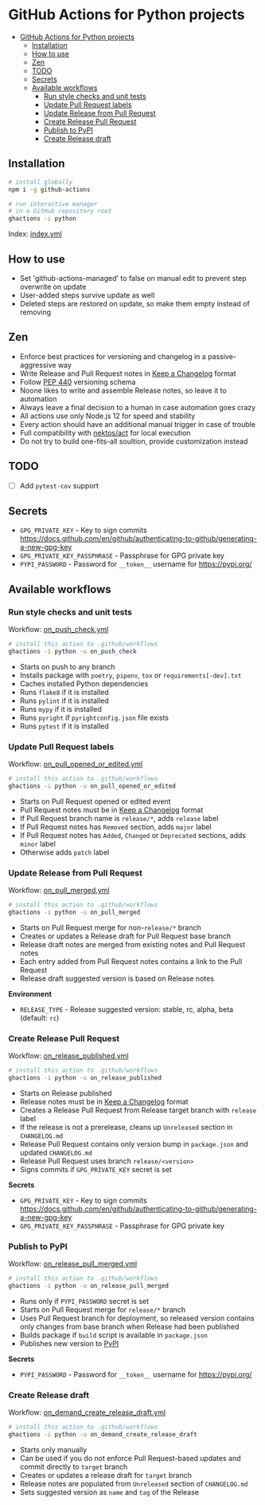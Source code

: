 # GitHub Actions for Python projects

- [GitHub Actions for Python projects](#github-actions-for-python-projects)
  - [Installation](#installation)
  - [How to use](#how-to-use)
  - [Zen](#zen)
  - [TODO](#todo)
  - [Secrets](#secrets)
  - [Available workflows](#available-workflows)
    - [Run style checks and unit tests](#run-style-checks-and-unit-tests)
    - [Update Pull Request labels](#update-pull-request-labels)
    - [Update Release from Pull Request](#update-release-from-pull-request)
    - [Create Release Pull Request](#create-release-pull-request)
    - [Publish to PyPI](#publish-to-pypi)
    - [Create Release draft](#create-release-draft)

## Installation

```bash
# install globally
npm i -g github-actions

# run interactive manager
# in a GitHub repository root
ghactions -i python
```

Index: [index.yml](./index.yml)

## How to use
- Set 'github-actions-managed' to false on manual edit to prevent step overwrite on update
- User-added steps survive update as well
- Deleted steps are restored on update, so make them empty instead of removing

## Zen
- Enforce best practices for versioning and changelog in a passive-aggressive way
- Write Release and Pull Request notes in [Keep a Changelog](https://keepachangelog.com/en/1.0.0/) format
- Follow [PEP 440](https://www.python.org/dev/peps/pep-0440/) versioning schema
- Noone likes to write and assemble Release notes, so leave it to automation
- Always leave a final decision to a human in case automation goes crazy
- All actions use only Node.js 12 for speed and stability
- Every action should have an additional manual trigger in case of trouble
- Full compatibility with [nektos/act](https://github.com/nektos/act) for local execution
- Do not try to build one-fits-all soultion, provide customization instead

## TODO
- [ ] Add `pytest-cov` support

## Secrets
- `GPG_PRIVATE_KEY` - Key to sign commits https://docs.github.com/en/github/authenticating-to-github/generating-a-new-gpg-key
- `GPG_PRIVATE_KEY_PASSPHRASE` - Passphrase for GPG private key
- `PYPI_PASSWORD` - Password for `__token__` username for https://pypi.org/

## Available workflows
### Run style checks and unit tests
Workflow: [on_push_check.yml](./on_push_check.yml)

```bash
# install this action to .github/workflows
ghactions -i python -u on_push_check
```

- Starts on push to any branch
- Installs package with `poetry`, `pipenv`, `tox` or `requirements[-dev].txt`
- Caches installed Python dependencies
- Runs `flake8` if it is installed
- Runs `pylint` if it is installed
- Runs `mypy` if it is installed
- Runs `pyright` if `pyrightconfig.json` file exists
- Runs `pytest` if it is installed


### Update Pull Request labels
Workflow: [on_pull_opened_or_edited.yml](./on_pull_opened_or_edited.yml)

```bash
# install this action to .github/workflows
ghactions -i python -u on_pull_opened_or_edited
```

- Starts on Pull Request opened or edited event
- Pull Request notes must be in [Keep a Changelog](https://keepachangelog.com/en/1.0.0/) format
- If Pull Request branch name is `release/*`, adds `release` label
- If Pull Request notes has `Removed` section, adds `major` label
- If Pull Request notes has `Added`, `Changed` or `Deprecated` sections, adds `minor` label
- Otherwise adds `patch` label


### Update Release from Pull Request
Workflow: [on_pull_merged.yml](./on_pull_merged.yml)

```bash
# install this action to .github/workflows
ghactions -i python -u on_pull_merged
```

- Starts on Pull Request merge for non-`release/*` branch
- Creates or updates a Release draft for Pull Request base branch
- Release draft notes are merged from existing notes and Pull Request notes
- Each entry added from Pull Request notes contains a link to the Pull Request
- Release draft suggested version is based on Release notes

**Environment**

- `RELEASE_TYPE` - Release suggested version: stable, rc, alpha, beta (default: `rc`)


### Create Release Pull Request
Workflow: [on_release_published.yml](./on_release_published.yml)

```bash
# install this action to .github/workflows
ghactions -i python -u on_release_published
```

- Starts on Release published
- Release notes must be in [Keep a Changelog](https://keepachangelog.com/en/1.0.0/) format
- Creates a Release Pull Request from Release target branch with `release` label
- If the release is not a prerelease, cleans up `Unreleased` section in `CHANGELOG.md`
- Release Pull Request contains only version bump in `package.json` and updated `CHANGELOG.md`
- Release Pull Request uses branch `release/<version>`
- Signs commits if `GPG_PRIVATE_KEY` secret is set

**Secrets**

- `GPG_PRIVATE_KEY` - Key to sign commits https://docs.github.com/en/github/authenticating-to-github/generating-a-new-gpg-key
- `GPG_PRIVATE_KEY_PASSPHRASE` - Passphrase for GPG private key


### Publish to PyPI
Workflow: [on_release_pull_merged.yml](./on_release_pull_merged.yml)

```bash
# install this action to .github/workflows
ghactions -i python -u on_release_pull_merged
```

- Runs only if `PYPI_PASSWORD` secret is set
- Starts on Pull Request merge for `release/*` branch
- Uses Pull Request branch for deployment, so released version contains only changes
  from base branch when Release had been published
- Builds package if `build` script is available in `package.json`
- Publishes new version to [PyPI](https://pypi.org/)

**Secrets**

- `PYPI_PASSWORD` - Password for `__token__` username for https://pypi.org/


### Create Release draft
Workflow: [on_demand_create_release_draft.yml](./on_demand_create_release_draft.yml)

```bash
# install this action to .github/workflows
ghactions -i python -u on_demand_create_release_draft
```

- Starts only manually
- Can be used if you do not enforce Pull Request-based updates and commit directly to `target` branch
- Creates or updates a release draft for `target` branch
- Release notes are populated from `Unreleased` section of `CHANGELOG.md`
- Sets suggested version as `name` and `tag` of the Release
